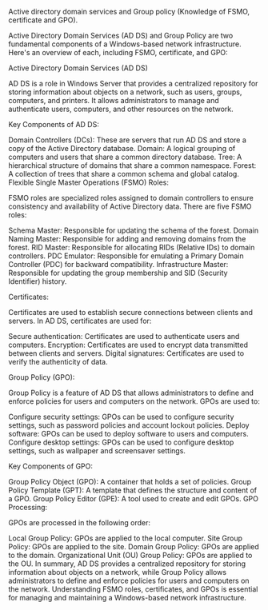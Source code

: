 Active directory domain services and Group policy (Knowledge of FSMO, certificate and GPO).

Active Directory Domain Services (AD DS) and Group Policy are two fundamental components of a Windows-based network infrastructure. Here's an overview of each, including FSMO, certificate, and GPO:

Active Directory Domain Services (AD DS)

AD DS is a role in Windows Server that provides a centralized repository for storing information about objects on a network, such as users, groups, computers, and printers. It allows administrators to manage and authenticate users, computers, and other resources on the network.

Key Components of AD DS:

Domain Controllers (DCs): These are servers that run AD DS and store a copy of the Active Directory database.
Domain: A logical grouping of computers and users that share a common directory database.
Tree: A hierarchical structure of domains that share a common namespace.
Forest: A collection of trees that share a common schema and global catalog.
Flexible Single Master Operations (FSMO) Roles:

FSMO roles are specialized roles assigned to domain controllers to ensure consistency and availability of Active Directory data. There are five FSMO roles:

Schema Master: Responsible for updating the schema of the forest.
Domain Naming Master: Responsible for adding and removing domains from the forest.
RID Master: Responsible for allocating RIDs (Relative IDs) to domain controllers.
PDC Emulator: Responsible for emulating a Primary Domain Controller (PDC) for backward compatibility.
Infrastructure Master: Responsible for updating the group membership and SID (Security Identifier) history.

Certificates:

Certificates are used to establish secure connections between clients and servers. In AD DS, certificates are used for:

Secure authentication: Certificates are used to authenticate users and computers.
Encryption: Certificates are used to encrypt data transmitted between clients and servers.
Digital signatures: Certificates are used to verify the authenticity of data.

Group Policy (GPO):

Group Policy is a feature of AD DS that allows administrators to define and enforce policies for users and computers on the network. GPOs are used to:

Configure security settings: GPOs can be used to configure security settings, such as password policies and account lockout policies.
Deploy software: GPOs can be used to deploy software to users and computers.
Configure desktop settings: GPOs can be used to configure desktop settings, such as wallpaper and screensaver settings.

Key Components of GPO:

Group Policy Object (GPO): A container that holds a set of policies.
Group Policy Template (GPT): A template that defines the structure and content of a GPO.
Group Policy Editor (GPE): A tool used to create and edit GPOs.
GPO Processing:

GPOs are processed in the following order:

Local Group Policy: GPOs are applied to the local computer.
Site Group Policy: GPOs are applied to the site.
Domain Group Policy: GPOs are applied to the domain.
Organizational Unit (OU) Group Policy: GPOs are applied to the OU.
In summary, AD DS provides a centralized repository for storing information about objects on a network, while Group Policy allows administrators to define and enforce policies for users and computers on the network. Understanding FSMO roles, certificates, and GPOs is essential for managing and maintaining a Windows-based network infrastructure.